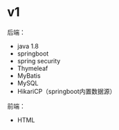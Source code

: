 # v1
后端：
- java 1.8
- springboot
- spring security
- Thymeleaf
- MyBatis
- MySQL
- HikariCP（springboot内置数据源）

前端：
- HTML